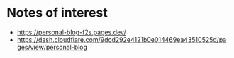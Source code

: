 # Notes of interest

- https://personal-blog-f2s.pages.dev/
- https://dash.cloudflare.com/9dcd292e4121b0e014469ea43510525d/pages/view/personal-blog
